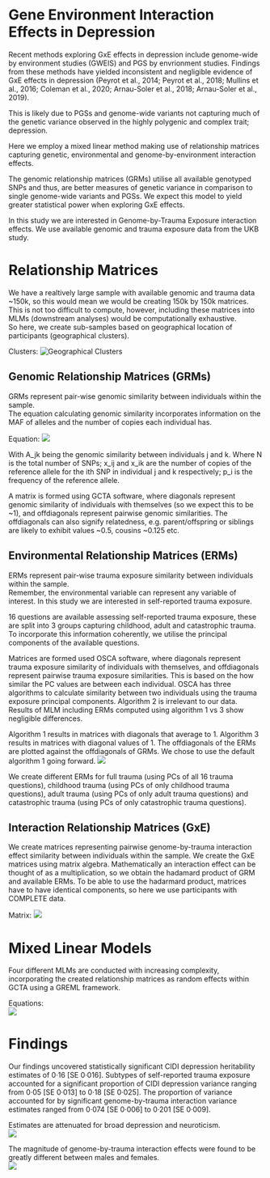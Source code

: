 # Gene Environment Interaction Effects in Depression  

Recent methods exploring GxE effects in depression include genome-wide by environment studies (GWEIS) and PGS by envrionment studies.
Findings from these methods have yielded inconsistent and negligible evidence of GxE effects in depression (Peyrot et al., 2014; Peyrot et al., 2018; Mullins et al., 2016; Coleman et al., 2020; Arnau-Soler et al., 2018; Arnau-Soler et al., 2019).

This is likely due to PGSs and genome-wide variants not capturing much of the genetic variance observed in the highly polygenic and complex trait; depression.

Here we employ a mixed linear method making use of relationship matrices capturing genetic, environmental and genome-by-environment interaction effects.  

The genomic relationship matrices (GRMs) utilise all available genotyped SNPs and thus, are better measures of genetic variance in comparison to single genome-wide variants and PGSs. We expect this model to yield greater statistical power when exploring GxE effects.  

In this study we are interested in Genome-by-Trauma Exposure interaction effects. We use available genomic and trauma exposure data from the UKB study. 

# Relationship Matrices  

We have a realtively large sample with available genomic and trauma data ~150k, so this would mean we would be creating 150k by 150k matrices. This is not too difficult to compute, however, including these matrices into MLMs (downstream analyses) would be computationally exhaustive.  
So here, we create sub-samples based on geographical location of participants (geographical clusters).

Clusters: 
![Geographical Clusters](GxE_Figures/Slide1.PNG)  

## Genomic Relationship Matrices (GRMs)  

GRMs represent pair-wise genomic similarity between individuals within the sample.  
The equation calculating genomic similarity incorporates information on the MAF of alleles and the number of copies each individual has. 

Equation: 
![](GxE_Figures/Slide3.PNG)

With A_jk being the genomic similarity between individuals j and k. Where N is the total number of SNPs; x_ij and x_ik are the number of copies of the reference allele for the ith SNP in individual j and k respectively; p_i is the frequency of the reference allele.

A matrix is formed using GCTA software, where diagonals represent genomic similarity of individuals with themselves (so we expect this to be ~1), and offdiagonals represent pairwise genomic similarities. The offdiagonals can also signify relatedness, e.g. parent/offspring or siblings are likely to exhibit values ~0.5, cousins ~0.125 etc.  

## Environmental Relationship Matrices (ERMs)  

ERMs represent pair-wise trauma exposure similarity between individuals within the sample.  
Remember, the environmental variable can represent any variable of interest. In this study we are interested in self-reported trauma exposure.  

16 questions are available assessing self-reported trauma exposure, these are split into 3 groups capturing childhood, adult and catastrophic trauma. To incorporate this information coherently, we utilise the principal components of the available questions.

Matrices are formed used OSCA software, where diagonals represent trauma exposure similarity of individuals with themselves, and offdiagonals represent pairwise trauma exposure similarities. 
This is based on the how similar the PC values are between each individual. 
OSCA has three algorithms to calculate similarity between two individuals using the trauma exposure principal components. Algorithm 2 is irrelevant to our data. 
Results of MLM including ERMs computed using algorithm 1 vs 3 show negligible differences.

Algorithm 1 results in matrices with diagonals that average to 1. Algorithm 3 results in matrices with diagonal values of 1. The offdiagonals of the ERMs are plotted against the offdiagonals of GRMs. 
We chose to use the default algorithm 1 going forward. 
![](GxE_Figures/Slide4.PNG)

We create different ERMs for full trauma (using PCs of all 16 trauma questions), childhood trauma (using PCs of only childhood trauma questions), adult trauma (using PCs of only adult trauma questions) and catastrophic trauma (using PCs of only catastrophic trauma questions). 

## Interaction Relationship Matrices (GxE)  

We create matrices representing pairwise genome-by-trauma interaction effect similarity between individuals within the sample. We create the GxE matrices using matrix algebra. Mathematically an interaction effect can be thought of as a multiplication, so we obtain the hadamard product of GRM and available ERMs. To be able to use the hadarmard product, matrices have to have identical components, so here we use participants with COMPLETE data.  

Matrix:
![](GxE_Figures/Slide5.PNG)

# Mixed Linear Models  

Four different MLMs are conducted with increasing complexity, incorporating the created relationship matrices as random effects within GCTA using a GREML framework.  

Equations:  
![](GxE_Figures/Slide2.PNG)

# Findings

Our findings uncovered statistically significant CIDI depression heritability estimates of 0·16 [SE 0·016]. Subtypes of self-reported trauma exposure accounted for a significant proportion of CIDI depression variance ranging from 0·05 [SE 0·013] to 0·18 [SE 0·025]. The proportion of variance accounted for by significant genome-by-trauma interaction variance estimates ranged from 0·074 [SE 0·006] to 0·201 [SE 0·009].  

Estimates are attenuated for broad depression and neuroticism.  
![](Result_Figures/reml_trauma_comparisons.png)  

The magnitude of genome-by-trauma interaction effects were found to be greatly different between males and females.  
![](Result_Figures/reml_sample_comparisons.png)  


